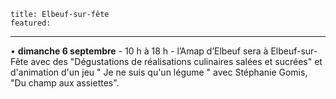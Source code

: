 	title: Elbeuf-sur-fête
	featured:
---

• **dimanche 6  septembre** - 10 h à 18 h - l’Amap d’Elbeuf sera à Elbeuf-sur-Fête avec des "Dégustations de réalisations culinaires salées et sucrées" et d'animation d'un jeu " Je ne suis qu'un légume "  avec Stéphanie Gomis, "Du champ aux assiettes".

